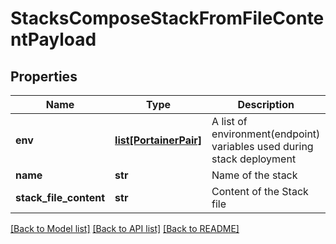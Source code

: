 # StacksComposeStackFromFileContentPayload

## Properties
Name | Type | Description | Notes
------------ | ------------- | ------------- | -------------
**env** | [**list[PortainerPair]**](PortainerPair.md) | A list of environment(endpoint) variables used during stack deployment | [optional] 
**name** | **str** | Name of the stack | 
**stack_file_content** | **str** | Content of the Stack file | 

[[Back to Model list]](../README.md#documentation-for-models) [[Back to API list]](../README.md#documentation-for-api-endpoints) [[Back to README]](../README.md)


